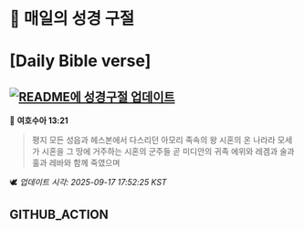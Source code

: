 # 🙏 매일의 성경 구절
# [Daily Bible verse]
## [![README에 성경구절 업데이트](https://github.com/DONGSUKA/first_test/actions/workflows/update-readme-bible.yml/badge.svg)](https://github.com/DONGSUKA/first_test/actions/workflows/update-readme-bible.yml)
<!-- START_BIBLE_VERSE -->
📖 **여호수아 13:21**
> 평지 모든 성읍과 헤스본에서 다스리던 아모리 족속의 왕 시혼의 온 나라라 모세가 시혼을 그 땅에 거주하는 시혼의 군주들 곧 미디안의 귀족 에위와 레겜과 술과 훌과 레바와 함께 죽였으며

🕊️ _업데이트 시각: 2025-09-17 17:52:25 KST_
  <!-- END_BIBLE_VERSE -->
## GITHUB_ACTION
